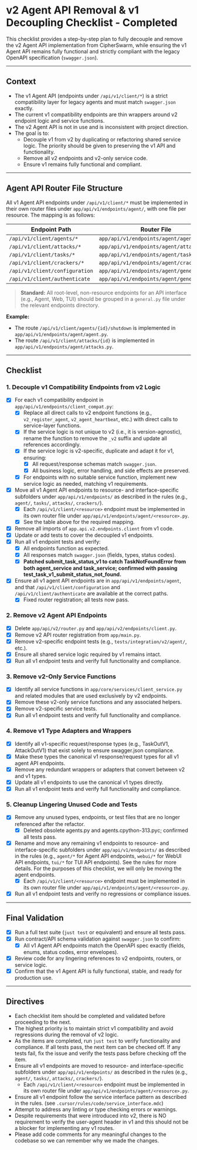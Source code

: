 # v2 Agent API Removal & v1 Decoupling Checklist - Completed

This checklist provides a step-by-step plan to fully decouple and remove the v2 Agent API implementation from CipherSwarm, while ensuring the v1 Agent API remains fully functional and strictly compliant with the legacy OpenAPI specification (`swagger.json`).

---

## Context

-   The v1 Agent API (endpoints under `/api/v1/client/*`) is a strict compatibility layer for legacy agents and must match `swagger.json` exactly.
-   The current v1 compatibility endpoints are thin wrappers around v2 endpoint logic and service functions.
-   The v2 Agent API is not in use and is inconsistent with project direction.
-   The goal is to:
    -   Decouple v1 from v2 by duplicating or refactoring shared service logic. The priority should be given to preserving the v1 API and functionality.
    -   Remove all v2 endpoints and v2-only service code.
    -   Ensure v1 remains fully functional and compliant.

---

## Agent API Router File Structure

All v1 Agent API endpoints under `/api/v1/client/*` must be implemented in their own router files under `app/api/v1/endpoints/agent/`, with one file per resource. The mapping is as follows:

| Endpoint Path                  | Router File                              |
| ------------------------------ | ---------------------------------------- |
| `/api/v1/client/agents/*`      | `app/api/v1/endpoints/agent/agent.py`    |
| `/api/v1/client/attacks/*`     | `app/api/v1/endpoints/agent/attacks.py`  |
| `/api/v1/client/tasks/*`       | `app/api/v1/endpoints/agent/tasks.py`    |
| `/api/v1/client/crackers/*`    | `app/api/v1/endpoints/agent/crackers.py` |
| `/api/v1/client/configuration` | `app/api/v1/endpoints/agent/general.py`  |
| `/api/v1/client/authenticate`  | `app/api/v1/endpoints/agent/general.py`  |

> **Standard:** All root-level, non-resource endpoints for an API interface (e.g., Agent, Web, TUI) should be grouped in a `general.py` file under the relevant endpoints directory.

**Example:**

-   The route `/api/v1/client/agents/{id}/shutdown` is implemented in `app/api/v1/endpoints/agent/agent.py`.
-   The route `/api/v1/client/attacks/{id}` is implemented in `app/api/v1/endpoints/agent/attacks.py`.

---

## Checklist

### 1. Decouple v1 Compatibility Endpoints from v2 Logic

-   [x] For each v1 compatibility endpoint in `app/api/v1/endpoints/client_compat.py`:
    -   [x] Replace all direct calls to v2 endpoint functions (e.g., `v2_register_agent`, `v2_agent_heartbeat`, etc.) with direct calls to service-layer functions.
    -   [x] If the service logic is not unique to v2 (i.e., it is version-agnostic), rename the function to remove the `_v2` suffix and update all references accordingly.
    -   [x] If the service logic is v2-specific, duplicate and adapt it for v1, ensuring:
        -   [x] All request/response schemas match `swagger.json`.
        -   [x] All business logic, error handling, and side effects are preserved.
    -   [x] For endpoints with no suitable service function, implement new service logic as needed, matching v1 requirements.
-   [x] Move all v1 Agent API endpoints to resource- and interface-specific subfolders under `app/api/v1/endpoints/` as described in the rules (e.g., `agent/`, `tasks/`, `attacks/`, `crackers/`).
    -   [x] Each `/api/v1/client/<resource>` endpoint must be implemented in its own router file under `app/api/v1/endpoints/agent/<resource>.py`.
    -   [x] See the table above for the required mapping.
-   [x] Remove all imports of `app.api.v2.endpoints.client` from v1 code.
-   [x] Update or add tests to cover the decoupled v1 endpoints.
-   [x] Run all v1 endpoint tests and verify:
    -   [x] All endpoints function as expected.
    -   [x] All responses match `swagger.json` (fields, types, status codes).
    -   [x] **Patched submit_task_status_v1 to catch TaskNotFoundError from both agent_service and task_service; confirmed with passing test_task_v1_submit_status_not_found.**
-   [x] Ensure all v1 agent API endpoints are in `app/api/v1/endpoints/agent`, and that `/api/v1/client/configuration` and `/api/v1/client/authenticate` are available at the correct paths.
    -   [x] Fixed router registration; all tests now pass.

### 2. Remove v2 Agent API Endpoints

-   [x] Delete `app/api/v2/router.py` and `app/api/v2/endpoints/client.py`.
-   [x] Remove v2 API router registration from `app/main.py`.
-   [x] Remove v2-specific endpoint tests (e.g., `tests/integration/v2/agent/`, etc.).
-   [x] Ensure all shared service logic required by v1 remains intact.
-   [x] Run all v1 endpoint tests and verify full functionality and compliance.

### 3. Remove v2-Only Service Functions

-   [x] Identify all service functions in `app/core/services/client_service.py` and related modules that are used exclusively by v2 endpoints.
-   [x] Remove these v2-only service functions and any associated helpers.
-   [x] Remove v2-specific service tests.
-   [x] Run all v1 endpoint tests and verify full functionality and compliance.

### 4. Remove v1 Type Adapters and Wrappers

-   [x] Identify all v1-specific request/response types (e.g., TaskOutV1, AttackOutV1) that exist solely to ensure swagger.json compliance.
-   [x] Make these types the canonical v1 response/request types for all v1 agent API endpoints.
-   [x] Remove any redundant wrappers or adapters that convert between v2 and v1 types.
-   [x] Update all v1 endpoints to use the canonical v1 types directly.
-   [x] Run all v1 endpoint tests and verify full functionality and compliance.

### 5. Cleanup Lingering Unused Code and Tests

-   [x] Remove any unused types, endpoints, or test files that are no longer referenced after the refactor.
    -   [x] Deleted obsolete agents.py and agents.cpython-313.pyc; confirmed all tests pass.
-   [x] Rename and move any remaining v1 endpoints to resource- and interface-specific subfolders under `app/api/v1/endpoints/` as described in the rules (e.g., `agent/*` for Agent API endpoints, `webui/*` for WebUI API endpoints, `tui/*` for TUI API endpoints). See the rules for more details. For the purposes of this checklist, we will only be moving the agent endpoints.
    -   [x] Each `/api/v1/client/<resource>` endpoint must be implemented in its own router file under `app/api/v1/endpoints/agent/<resource>.py`.
-   [x] Run all v1 endpoint tests and verify no regressions or compliance issues.

---

## Final Validation

-   [x] Run a full test suite (`just test` or equivalent) and ensure all tests pass.
-   [x] Run contract/API schema validation against `swagger.json` to confirm:
    -   [x] All v1 Agent API endpoints match the OpenAPI spec exactly (fields, enums, status codes, error envelopes).
-   [x] Review code for any lingering references to v2 endpoints, routers, or service logic.
-   [x] Confirm that the v1 Agent API is fully functional, stable, and ready for production use.

<!--
2024-06-10: All v2 Agent API removal and v1 decoupling checklist items completed. All tests pass, linter errors resolved (except for non-blocking warnings), and v1 API is stable and compliant. -- Skirmish
-->

---

## Directives

-   Each checklist item should be completed and validated before proceeding to the next.
-   The highest priority is to maintain strict v1 compatibility and avoid regressions during the removal of v2 logic.
-   As the items are completed, run `just test` to verify functionality and compliance. If all tests pass, the next item can be checked off. If any tests fail, fix the issue and verify the tests pass before checking off the item.
-   Ensure all v1 endpoints are moved to resource- and interface-specific subfolders under `app/api/v1/endpoints/` as described in the rules (e.g., `agent/`, `tasks/`, `attacks/`, `crackers/`).
    -   Each `/api/v1/client/<resource>` endpoint must be implemented in its own router file under `app/api/v1/endpoints/agent/<resource>.py`.
-   Ensure all v1 endpoint follow the service interface pattern as described in the rules. (see `.cursor/rules/code/service_interface.mdc`)
-   Attempt to address any linting or type checking errors or warnings.
-   Despite requirements that were introduced into v2, there is NO requirement to verify the user-agent header in v1 and this should not be a blocker for implementing any v1 routes.
-   Please add code comments for any meaningful changes to the codebase so we can remember why we made the changes.

